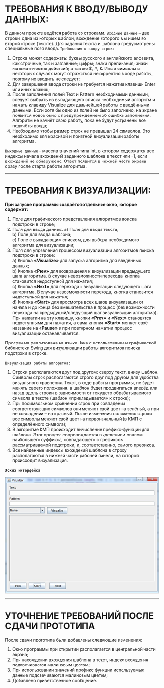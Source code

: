 **ТРЕБОВАНИЯ К ВВОДУ/ВЫВОДУ ДАННЫХ:**
======================================
В данном проекте ведётся работа со строками. `Входные данные` – две строки, одна из которых шаблон, вхождение которого мы ищем во второй строке (тексте). Для задания текста и шаблона предусмотрены специальные поля ввода. `Требования к вводу строк:`
1)  Строка может содержать: буквы русского и английского алфавита, как строчные, так и заглавные; цифры; знаки препинания; знаки математических действий; а так же $, #, &. Иные символы в некоторых случаях могут отражаться некорректно в ходе работы, поэтому их вводить не следует;
2)  Для завершения ввода строки не требуется нажатия клавиши Enter или иных клавиш;
3)  После заполнения полей Text и Pattern необходимыми данными, следует выбрать из выпадающего списка необходимый алгоритм и нажать клавишу  Visualize для дальнейшей работы с введёнными данными. Если хотя бы одно из полей не было заполнено, на экране появится новое окно с предупреждением об ошибке заполнения. Алгоритм не начнёт свою работу, пока не будут устранены все недочёты ввода;
4) Необходимо чтобы размер строк не превышал 24 символов. Это необходимо для красивой и понятной визуализации работы алгоритма.  
  
`Выходные данные` – массив значений типа int, в котором содержатся все индексы начала вхождений заданного шаблона в текст или -1, если вхождений не обнаружено. Ответ появится в нижней части экрана сразу после старта работы алгоритма.
***
**ТРЕБОВАНИЯ К ВИЗУАЛИЗАЦИИ:**
===============================
**При запуске программы создаётся отдельное окно, которое содержит:**
1)	Поле для графического представления алгоритмов поиска подстроки в строке;
2)	Поля для ввода данных:
    a)  Поле для ввода текста;  
    b)  Поле для ввода шаблона;  
    c)  Поле с выпадающим списком, для выбора необходимого алгоритма для визуализации;
3)	Поля для управления процессом визуализации алгоритмов поиска подстроки в строке:  
    a)  Кнопка **«Visualize»** для запуска алгоритма для введённых данных;  
    b)  Кнопка **«Prev»** для возвращения к визуализации предыдущего шага алгоритма. В случае невозможности перехода, кнопка становится недоступной для нажатия;  
    c)  Кнопка **«Next»** для перехода к визуализации следующего шага алгоритма. В случае невозможности перехода, кнопка становится недоступной для нажатия;  
    d)  Кнопка **«Start»** для просмотра всех шагов визуализации от начала и до конца без вмешательства в процесс (без возможности перехода на предыдущий/следующий шаг визуализации алгоритма). При нажатии на эту клавишу, кнопки **«Prev»** и **«Next»** становятся недоступными для нажатия, а сама кнопка **«Start»** меняет своё название на **«Pause»** и при повторном нажатии процесс визуализации останавливается.
 
      
   Программа реализована на языке Java с использованием графической библиотеки Swing для визуализации работы алгоритмов поиска подстроки в строке. 

`Визуализация работы алгоритма:`
1.	Строки располагаются друг под другом: сверху текст, внизу шаблон. Символы строк располагаются строго друг под другом для удобства визуального сравнения. Текст, в ходе работы программы, не будет менять своего положения, а шаблон будет продвигаться вперёд или назад вдоль строки в зависимости от текущего обрабатываемого символа в тексте (шаблон «прикладывается» к строке);
2.	При посимвольном сравнении строк при совпадении соответствующих символов они меняют свой цвет на зелёный, а при не совпадении – на красный. После изменения положения строки все символы меняют свой цвет на первоначальный (в КМП с определённого символа);
3.	В алгоритме КМП происходит вычисление префикс-функции для шаблона. Этот процесс сопровождается выделением овалом наибольшего суффикса, совпадающего с префиксом рассматриваемой подстроки, и, соответственно, самого префикса.
4.	Все найденные индексы вхождений шаблона в строку располагаются в нижней части рабочей панели, на которой происходит визуализация.

**`Эскиз интерфейса:`**  

![Alt-текст](https://github.com/PeppaPig153/PracticeRep/blob/StepanovaSI/%D0%AD%D1%81%D0%BA%D0%B8%D0%B7%20%D0%B8%D0%BD%D1%82%D0%B5%D1%80%D1%84%D0%B5%D0%B9%D1%81%D0%B0.jpg "Орк")  
  
***
**УТОЧНЕНИЕ ТРЕБОВАНИЙ ПОСЛЕ СДАЧИ ПРОТОТИПА**
===============================================
После сдачи прототипа были добавлены следующие изменения:
1.	Окно программы при открытии располагается в центральной части экрана;
2.	При нахождении вхождения шаблона в текст, индекс вхождения подсвечивается малиновым цветом;
3.	При использовании значений префикс функции используемые данные подсвечиваются малиновым цветом;
4.	Добавлено приветственное сообщение. 
